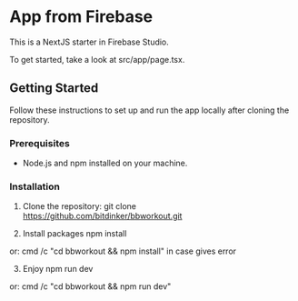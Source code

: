 # App from Firebase

This is a NextJS starter in Firebase Studio.

To get started, take a look at src/app/page.tsx.

## Getting Started

Follow these instructions to set up and run the app locally after cloning the repository.

### Prerequisites

*   Node.js and npm installed on your machine.

### Installation

1.  Clone the repository:
git clone https://github.com/bitdinker/bbworkout.git

2.  Install packages
npm install

or: cmd /c "cd bbworkout && npm install"
in case gives error

3.  Enjoy
npm run dev

or: cmd /c "cd bbworkout && npm run dev"
